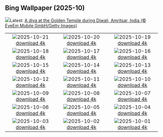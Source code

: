 ## Bing Wallpaper (2025-10)
![](https://www.bing.com/th?id=OHR.DiyaDiwali_EN-CA8413413710_UHD.jpg&w=1000)Latest: [A diya at the Golden Temple during Diwali, Amritsar, India (© EyeEm Mobile GmbH/Getty Images)](https://www.bing.com/th?id=OHR.DiyaDiwali_EN-CA8413413710_UHD.jpg)

|      |      |      |
| :----: | :----: | :----: |
|![](https://www.bing.com/th?id=OHR.HoffmansSloth_EN-CA8355906230_UHD.jpg&pid=hp&w=384&h=216&rs=1&c=4)2025-10-21 [download 4k](https://www.bing.com/th?id=OHR.HoffmansSloth_EN-CA8355906230_UHD.jpg)|![](https://www.bing.com/th?id=OHR.AppleHarvest_EN-CA8300580215_UHD.jpg&pid=hp&w=384&h=216&rs=1&c=4)2025-10-20 [download 4k](https://www.bing.com/th?id=OHR.AppleHarvest_EN-CA8300580215_UHD.jpg)|![](https://www.bing.com/th?id=OHR.SilburyHill_EN-CA8140895314_UHD.jpg&pid=hp&w=384&h=216&rs=1&c=4)2025-10-19 [download 4k](https://www.bing.com/th?id=OHR.SilburyHill_EN-CA8140895314_UHD.jpg)|
|![](https://www.bing.com/th?id=OHR.JasperFestival_EN-CA8017450155_UHD.jpg&pid=hp&w=384&h=216&rs=1&c=4)2025-10-18 [download 4k](https://www.bing.com/th?id=OHR.JasperFestival_EN-CA8017450155_UHD.jpg)|![](https://www.bing.com/th?id=OHR.SiberianLynx_EN-CA2838247165_UHD.jpg&pid=hp&w=384&h=216&rs=1&c=4)2025-10-17 [download 4k](https://www.bing.com/th?id=OHR.SiberianLynx_EN-CA2838247165_UHD.jpg)|![](https://www.bing.com/th?id=OHR.AmethystLaccaria_EN-CA2561600829_UHD.jpg&pid=hp&w=384&h=216&rs=1&c=4)2025-10-16 [download 4k](https://www.bing.com/th?id=OHR.AmethystLaccaria_EN-CA2561600829_UHD.jpg)|
|![](https://www.bing.com/th?id=OHR.OiaSantorini_EN-CA2309047812_UHD.jpg&pid=hp&w=384&h=216&rs=1&c=4)2025-10-15 [download 4k](https://www.bing.com/th?id=OHR.OiaSantorini_EN-CA2309047812_UHD.jpg)|![](https://www.bing.com/th?id=OHR.AlgonParkOnt_EN-CA8810326454_UHD.jpg&pid=hp&w=384&h=216&rs=1&c=4)2025-10-14 [download 4k](https://www.bing.com/th?id=OHR.AlgonParkOnt_EN-CA8810326454_UHD.jpg)|![](https://www.bing.com/th?id=OHR.SaranacLake_EN-CA8587691019_UHD.jpg&pid=hp&w=384&h=216&rs=1&c=4)2025-10-13 [download 4k](https://www.bing.com/th?id=OHR.SaranacLake_EN-CA8587691019_UHD.jpg)|
|![](https://www.bing.com/th?id=OHR.WoodDuckHen_EN-CA8442966636_UHD.jpg&pid=hp&w=384&h=216&rs=1&c=4)2025-10-12 [download 4k](https://www.bing.com/th?id=OHR.WoodDuckHen_EN-CA8442966636_UHD.jpg)|![](https://www.bing.com/th?id=OHR.MonurikiFiji_EN-CA8167749404_UHD.jpg&pid=hp&w=384&h=216&rs=1&c=4)2025-10-11 [download 4k](https://www.bing.com/th?id=OHR.MonurikiFiji_EN-CA8167749404_UHD.jpg)|![](https://www.bing.com/th?id=OHR.WebbPillars_EN-CA8021988309_UHD.jpg&pid=hp&w=384&h=216&rs=1&c=4)2025-10-10 [download 4k](https://www.bing.com/th?id=OHR.WebbPillars_EN-CA8021988309_UHD.jpg)|
|![](https://www.bing.com/th?id=OHR.OctopusCyanea_EN-CA7864486363_UHD.jpg&pid=hp&w=384&h=216&rs=1&c=4)2025-10-09 [download 4k](https://www.bing.com/th?id=OHR.OctopusCyanea_EN-CA7864486363_UHD.jpg)|![](https://www.bing.com/th?id=OHR.RidgwayAspens_EN-CA7717329977_UHD.jpg&pid=hp&w=384&h=216&rs=1&c=4)2025-10-08 [download 4k](https://www.bing.com/th?id=OHR.RidgwayAspens_EN-CA7717329977_UHD.jpg)|![](https://www.bing.com/th?id=OHR.AnshunBridge_EN-CA7553942511_UHD.jpg&pid=hp&w=384&h=216&rs=1&c=4)2025-10-07 [download 4k](https://www.bing.com/th?id=OHR.AnshunBridge_EN-CA7553942511_UHD.jpg)|
|![](https://www.bing.com/th?id=OHR.TeacherOwl_EN-CA7173344502_UHD.jpg&pid=hp&w=384&h=216&rs=1&c=4)2025-10-06 [download 4k](https://www.bing.com/th?id=OHR.TeacherOwl_EN-CA7173344502_UHD.jpg)|![](https://www.bing.com/th?id=OHR.InsideOutNB_EN-CA6818912564_UHD.jpg&pid=hp&w=384&h=216&rs=1&c=4)2025-10-05 [download 4k](https://www.bing.com/th?id=OHR.InsideOutNB_EN-CA6818912564_UHD.jpg)|![](https://www.bing.com/th?id=OHR.SkyeHeather_EN-CA6782703552_UHD.jpg&pid=hp&w=384&h=216&rs=1&c=4)2025-10-04 [download 4k](https://www.bing.com/th?id=OHR.SkyeHeather_EN-CA6782703552_UHD.jpg)|
|![](https://www.bing.com/th?id=OHR.OxbowBend_EN-CA0110307953_UHD.jpg&pid=hp&w=384&h=216&rs=1&c=4)2025-10-03 [download 4k](https://www.bing.com/th?id=OHR.OxbowBend_EN-CA0110307953_UHD.jpg)|![](https://www.bing.com/th?id=OHR.YosemiteClark_EN-CA9187443856_UHD.jpg&pid=hp&w=384&h=216&rs=1&c=4)2025-10-02 [download 4k](https://www.bing.com/th?id=OHR.YosemiteClark_EN-CA9187443856_UHD.jpg)|![](https://www.bing.com/th?id=OHR.EucalyptusKoala_EN-CA8939050680_UHD.jpg&pid=hp&w=384&h=216&rs=1&c=4)2025-10-01 [download 4k](https://www.bing.com/th?id=OHR.EucalyptusKoala_EN-CA8939050680_UHD.jpg)|

